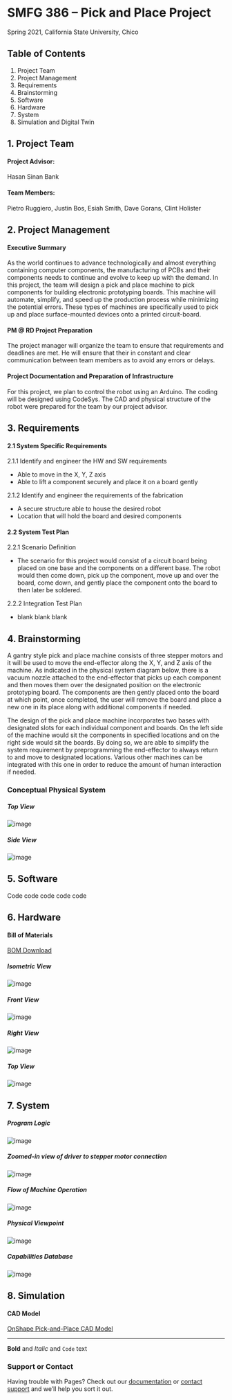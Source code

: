 # SMFG 386 – Pick and Place Project
Spring 2021, California State University, Chico

## Table of Contents
1. Project Team
2. Project Management
3. Requirements
4. Brainstorming
5. Software
6. Hardware
7. System
8. Simulation and Digital Twin

## 1. Project Team
#### Project Advisor:
Hasan Sinan Bank

#### Team Members:
Pietro Ruggiero, Justin Bos, Esiah Smith, Dave Gorans, Clint Holister

## 2. Project Management
#### Executive Summary
As the world continues to advance technologically and almost everything containing computer components, the manufacturing of PCBs and their components needs to continue and evolve to keep up with the demand.
In this project, the team will design a pick and place machine to pick components for building electronic prototyping boards. This machine will automate, simplify, and speed up the production process while minimizing the potential errors. These types of machines are specifically used to pick up and place surface-mounted devices onto a printed circuit-board.

#### PM @ RD Project Preparation
The project manager will organize the team to ensure that requirements and deadlines are met. He will ensure that their in constant and clear communication between team members as to avoid any errors or delays.

#### Project Documentation and Preparation of Infrastructure
For this project, we plan to control the robot using an Arduino. The coding will be designed using CodeSys.
The CAD and physical structure of the robot were prepared for the team by our project advisor.

## 3. Requirements
#### 2.1 System Specific Requirements
2.1.1 Identify and engineer the HW and SW requirements
- Able to move in the X, Y, Z axis
- Able to lift a component securely and place it on a board gently

2.1.2 Identify and engineer the requirements of the fabrication
- A secure structure able to house the desired robot
- Location that will hold the board and desired components

#### 2.2 System Test Plan
2.2.1 Scenario Definition
- The scenario for this project would consist of a circuit board being placed on one base and the components on a different base. The robot would then come down, pick up the component, move up and over the board, come down, and gently place the component onto the board to then later be soldered.

2.2.2 Integration Test Plan
- blank blank blank

## 4. Brainstorming
A gantry style pick and place machine consists of three stepper motors and it will be used to move the end-effector along the X, Y, and Z axis of the machine. As indicated in the physical system diagram below, there is a vacuum nozzle attached to the end-effector that picks up each component and then moves them over the designated position on the electronic prototyping board. The components are then gently placed onto the board at which point, once completed, the user will remove the board and place a new one in its place along with additional components if needed.

The design of the pick and place machine incorporates two bases with designated slots for each individual component and boards. On the left side of the machine would sit the components in specified locations and on the right side would sit the boards. By doing so, we are able to simplify the system requirement by preprogramming the end-effector to always return to and move to designated locations. Various other machines can be integrated with this one in order to reduce the amount of human interaction if needed. 

### Conceptual Physical System
##### Top View
![image](https://user-images.githubusercontent.com/80643856/119094644-275cfa00-b9c6-11eb-9089-6bfad969cbe6.png)

##### Side View
![image](https://user-images.githubusercontent.com/80643856/119094677-32178f00-b9c6-11eb-9908-a240ad9cdfb5.png)

## 5. Software
Code code code code code

## 6. Hardware
#### Bill of Materials
[BOM Download](https://github.com/Pietro27/SMFG-386-Pick-Place-S21-/files/6519613/Bill.of.Materials.xlsx)

##### Isometric View
![image](https://user-images.githubusercontent.com/80643856/119072661-b7884880-b9a0-11eb-9a16-bb77ba2844f7.png)

##### Front View
![image](https://user-images.githubusercontent.com/80643856/119072715-ce2e9f80-b9a0-11eb-8946-a5f0d813f139.png)

##### Right View
![image](https://user-images.githubusercontent.com/80643856/119072761-e999aa80-b9a0-11eb-8f9c-c39de218aac9.png)

##### Top View
![image](https://user-images.githubusercontent.com/80643856/119072821-03d38880-b9a1-11eb-8797-b3a022a31a48.png)

## 7. System

##### Program Logic
![image](https://user-images.githubusercontent.com/80643856/119215982-d4e31280-ba85-11eb-8af3-5966461b02a7.png)

##### Zoomed-in view of driver to stepper motor connection
![image](https://user-images.githubusercontent.com/80643856/119215992-e5938880-ba85-11eb-9eb1-4aa110578bab.png)

##### Flow of Machine Operation
![image](https://user-images.githubusercontent.com/80643856/119097068-2d080f00-b9c9-11eb-9773-c669b6cf02c5.png)

##### Physical Viewpoint
![image](https://user-images.githubusercontent.com/80643856/119097375-7e180300-b9c9-11eb-8c60-9d1b21d82c73.png)

##### Capabilities Database
![image](https://user-images.githubusercontent.com/80643856/119102337-c4bc2c00-b9ce-11eb-957e-f4dc23e2498c.png)

## 8. Simulation
#### CAD Model
[OnShape Pick-and-Place CAD Model](https://cad.onshape.com/documents/6252e15e970ac1938780f928/w/20633151d95dba67da3a3823/e/bd24fccf74d4b5e793805942)

----------------------------------------------------------------------------------------------------------
**Bold** and _Italic_ and `Code` text


### Support or Contact

Having trouble with Pages? Check out our [documentation](https://docs.github.com/categories/github-pages-basics/) or [contact support](https://support.github.com/contact) and we’ll help you sort it out.
